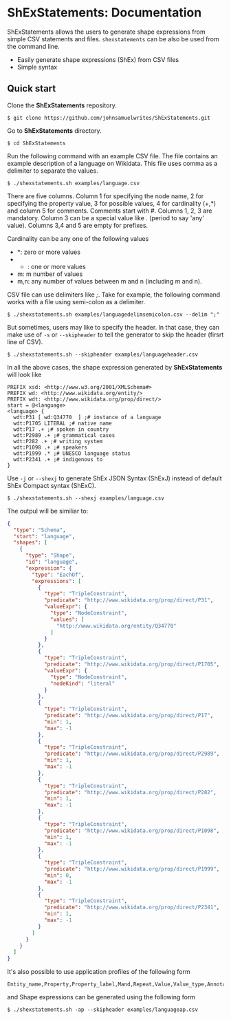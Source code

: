 # ShExStatements: Documentation
ShExStatements allows the users to generate shape expressions from simple CSV statements and files. `shexstatements` can be also be used from the command line.

* Easily generate shape expressions (ShEx) from CSV files 
* Simple syntax



## Quick start
Clone the **ShExStatements** repository.
```
$ git clone https://github.com/johnsamuelwrites/ShExStatements.git 
```

Go to **ShExStatements** directory.
```
$ cd ShExStatements
```

Run the following command with an example CSV file. The file contains an example description of a language on Wikidata. This file uses comma as a delimiter to separate the values.
```
$ ./shexstatements.sh examples/language.csv
```

There are five columns. Column 1 for specifying the node name, 2 for specifying the property value, 3 for possible values, 4 for cardinality (+,\*) and column 5 for comments. Comments start with #.
Columns 1, 2, 3 are mandatory. Column 3 can be a special value like . (period to say 'any' value). Columns 3,4 and 5 are empty for prefixes. 


Cardinality can be any one of the following values
* \*: zero or more values
* + : one or more values
* m: m number of values
* m,n: any number of values between m and n (including m and n).

CSV file can use delimiters like _;_. Take for example, the following command works with a file using semi-colon as a delimiter. 

```
$ ./shexstatements.sh examples/languagedelimsemicolon.csv --delim ";"
```

But sometimes, users may like to specify the header. In that case, they can make use of `-s` or `--skipheader` to tell the generator to skip the header (firsrt line of CSV).

```
$ ./shexstatements.sh --skipheader examples/languageheader.csv 
```

In all the above cases, the shape expression generated by **ShExStatements** will look like
```
PREFIX xsd: <http://www.w3.org/2001/XMLSchema#>
PREFIX wd: <http://www.wikidata.org/entity/>
PREFIX wdt: <http://www.wikidata.org/prop/direct/>
start = @<language>
<language> {
  wdt:P31 [ wd:Q34770  ] ;# instance of a language
  wdt:P1705 LITERAL ;# native name
  wdt:P17 .+ ;# spoken in country
  wdt:P2989 .+ ;# grammatical cases
  wdt:P282 .+ ;# writing system
  wdt:P1098 .+ ;# speakers
  wdt:P1999 .* ;# UNESCO language status
  wdt:P2341 .+ ;# indigenous to
}
```

Use `-j` or `--shexj` to generate ShEx JSON Syntax (ShExJ) instead of default ShEx Compact syntax (ShExC).

```
$ ./shexstatements.sh --shexj examples/language.csv 
```

The outpul will be similiar to:

```json
{
  "type": "Schema",
  "start": "language",
  "shapes": [
    {
      "type": "Shape",
      "id": "language",
      "expression": {
        "type": "EachOf",
        "expressions": [
          {
            "type": "TripleConstraint",
            "predicate": "http://www.wikidata.org/prop/direct/P31",
            "valueExpr": {
              "type": "NodeConstraint",
              "values": [
                "http://www.wikidata.org/entity/Q34770"
              ]
            }
          },
          {
            "type": "TripleConstraint",
            "predicate": "http://www.wikidata.org/prop/direct/P1705",
            "valueExpr": {
              "type": "NodeConstraint",
              "nodeKind": "literal"
            }
          },
          {
            "type": "TripleConstraint",
            "predicate": "http://www.wikidata.org/prop/direct/P17",
            "min": 1,
            "max": -1
          },
          {
            "type": "TripleConstraint",
            "predicate": "http://www.wikidata.org/prop/direct/P2989",
            "min": 1,
            "max": -1
          },
          {
            "type": "TripleConstraint",
            "predicate": "http://www.wikidata.org/prop/direct/P282",
            "min": 1,
            "max": -1
          },
          {
            "type": "TripleConstraint",
            "predicate": "http://www.wikidata.org/prop/direct/P1098",
            "min": 1,
            "max": -1
          },
          {
            "type": "TripleConstraint",
            "predicate": "http://www.wikidata.org/prop/direct/P1999",
            "min": 0,
            "max": -1
          },
          {
            "type": "TripleConstraint",
            "predicate": "http://www.wikidata.org/prop/direct/P2341",
            "min": 1,
            "max": -1
          }
        ]
      }
    }
  ]
}
```
It's also possible to use application profiles of the following form
```
Entity_name,Property,Property_label,Mand,Repeat,Value,Value_type,Annotation
```
and Shape expressions can be generated using the following form
```
$ ./shexstatements.sh -ap --skipheader examples/languageap.csv 
```

